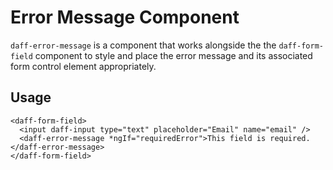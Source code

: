 # Error Message Component

`daff-error-message` is a component that works alongside the the `daff-form-field` component to style and place the error message and its associated form control element appropriately.

## Usage

```
<daff-form-field>
  <input daff-input type="text" placeholder="Email" name="email" />
  <daff-error-message *ngIf="requiredError">This field is required.</daff-error-message>
</daff-form-field>
```
